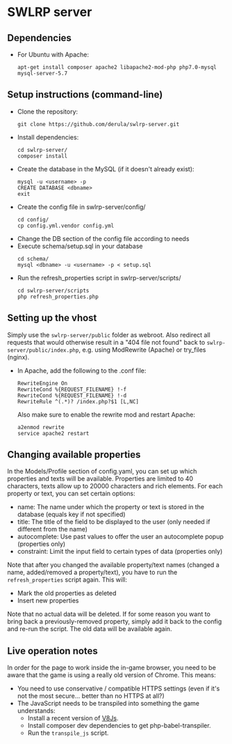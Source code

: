 # SWLRP server

## Dependencies

- For Ubuntu with Apache:
  ```
  apt-get install composer apache2 libapache2-mod-php php7.0-mysql mysql-server-5.7
  ```
## Setup instructions (command-line)

- Clone the repository:
  ```
  git clone https://github.com/derula/swlrp-server.git
  ```
- Install dependencies:
  ```
  cd swlrp-server/
  composer install
  ```
- Create the database in the MySQL (if it doesn't already exist):
  ```
  mysql -u <username> -p
  CREATE DATABASE <dbname>
  exit
  ```
- Create the config file in swlrp-server/config/
  ```
  cd config/
  cp config.yml.vendor config.yml
  ```
- Change the DB section of the config file according to needs
- Execute schema/setup.sql in your database
  ```
  cd schema/
  mysql <dbname> -u <username> -p < setup.sql
  ```
- Run the refresh_properties script in swlrp-server/scripts/
  ```
  cd swlrp-server/scripts
  php refresh_properties.php
  ```

## Setting up the vhost

Simply use the ```swlrp-server/public``` folder as webroot.
Also redirect all requests that would otherwise result in a "404 file not found" back to ```swlrp-server/public/index.php```,
e.g. using ModRewrite (Apache) or try_files (nginx).

- In Apache, add the following to the .conf file:
  ```
  RewriteEngine On
  RewriteCond %{REQUEST_FILENAME} !-f
  RewriteCond %{REQUEST_FILENAME} !-d
  RewriteRule ^(.*)? /index.php?$1 [L,NC]
  ```
  Also make sure to enable the rewrite mod and restart Apache:
  ```
  a2enmod rewrite
  service apache2 restart
  ```

## Changing available properties

In the Models/Profile section of config.yaml, you can set up which properties and texts will be available.
Properties are limited to 40 characters, texts allow up to 20000 characters and rich elements.
For each property or text, you can set certain options:

- name: The name under which the property or text is stored in the database (equals key if not specified)
- title: The title of the field to be displayed to the user (only needed if different from the name)
- autocomplete: Use past values to offer the user an autocomplete popup (properties only)
- constraint: Limit the input field to certain types of data (properties only)

Note that after you changed the available property/text names (changed a name, added/removed a property/text),
you have to run the ```refresh_properties``` script again. This will:

- Mark the old properties as deleted
- Insert new properties

Note that no actual data will be deleted. If for some reason you want to bring back a previously-removed property,
simply add it back to the config and re-run the script. The old data will be available again.

## Live operation notes

In order for the page to work inside the in-game browser, you need to be aware that the game is using a really old version of Chrome.
This means:

- You need to use conservative / compatible HTTPS settings (even if it's not the most secure... better than no HTTPS at all?)
- The JavaScript needs to be transpiled into something the game understands:
  - Install a recent version of [V8Js](https://github.com/talyssonoc/react-laravel/blob/master/install_v8js.md).
  - Install composer dev dependencies to get php-babel-transpiler.
  - Run the ```transpile_js``` script.
